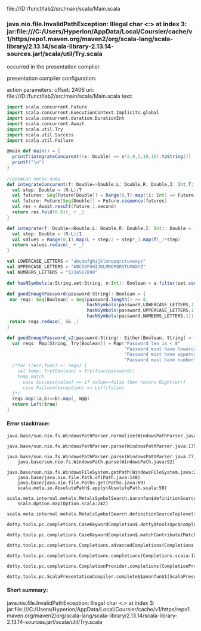 file:///D:/funct/lab2/src/main/scala/Main.scala
### java.nio.file.InvalidPathException: Illegal char <:> at index 3: jar:file:///C:/Users/Hyperion/AppData/Local/Coursier/cache/v1/https/repo1.maven.org/maven2/org/scala-lang/scala-library/2.13.14/scala-library-2.13.14-sources.jar!/scala/util/Try.scala

occurred in the presentation compiler.

presentation compiler configuration:


action parameters:
offset: 2406
uri: file:///D:/funct/lab2/src/main/scala/Main.scala
text:
```scala
import scala.concurrent.Future
import scala.concurrent.ExecutionContext.Implicits.global
import scala.concurrent.duration.DurationInt
import scala.concurrent.Await
import scala.util.Try
import scala.util.Success
import scala.util.Failure

@main def main() = {
  printf(integrateConcurent((x: Double) => x*2,0,1,10,10).toString())
  printf("\n")
}
  
//дописал после лабы
def integrateConcurent(f: Double=>Double,L: Double,R: Double,I: Int,T: Int): Double = {
  val step: Double = (R-L)/T
  val futures: Seq[Future[Double]] = Range(0,T).map((i: Int) => Future {integrate(f,L+step*i,L+step*(i+1),I)})
  val future: Future[Seq[Double]] = Future.sequence(futures)
  val res = Await.result(future,1.second)
  return res.fold(0.0)(_ + _)
}

def integrate(f: Double=>Double,L: Double,R: Double,I: Int): Double = {
  val step: Double = (R-L)/I
  val values = Range(0,I).map(L + step/2 + step*_).map(f(_)*step)
  return values.reduce(_ + _)
}

val LOWERCASE_LETTERS = "abcdefghijklmnopqrstuvwxyz"
val UPPERCASE_LETTERS = "ABCDEFGHIJKLMNOPQRSTUVWXYZ"
val NUMBERS_LETTERS = "1234567890"

def hasNSymbols(a:String,set:String, n:Int): Boolean = a.filter(set.contains(_)).length() >= n

def goodEnoughPassword(password:String): Boolean = {
 var reqs: Seq[Boolean] = Seq(password.length() >= 8,
                              hasNSymbols(password,LOWERCASE_LETTERS,1),
                              hasNSymbols(password,UPPERCASE_LETTERS,1),
                              hasNSymbols(password,NUMBERS_LETTERS,1))
 return reqs.reduce(_ && _)
}

def goodEnoughPassword_v2(password:String): Either[Boolean, String] = {
  var reqs: Map[String, Try[Boolean]] = Map("Password len is < 8"                 -> Try(password.length() >= 8),
                                            "Password must have lowercase letter" -> Try(hasNSymbols(password,LOWERCASE_LETTERS,1)),
                                            "Password must have uppercase letter" -> Try(hasNSymbols(password,UPPERCASE_LETTERS,1)),
                                            "Password must have number"           -> Try(hasNSymbols(password,NUMBERS_LETTERS,1)))
  /*for ((err,func) <- reqs) {
    val temp: Try[Boolean] = Try(func(password))
    temp match
      case Success(value) => if value==false then return Right(err)
      case Failure(exception) => Left(false)
  }*/
  reqs.map((a,b)=>b).map(_ m@@)
  return Left(true)
}
```



#### Error stacktrace:

```
java.base/sun.nio.fs.WindowsPathParser.normalize(WindowsPathParser.java:204)
	java.base/sun.nio.fs.WindowsPathParser.parse(WindowsPathParser.java:175)
	java.base/sun.nio.fs.WindowsPathParser.parse(WindowsPathParser.java:77)
	java.base/sun.nio.fs.WindowsPath.parse(WindowsPath.java:92)
	java.base/sun.nio.fs.WindowsFileSystem.getPath(WindowsFileSystem.java:231)
	java.base/java.nio.file.Path.of(Path.java:148)
	java.base/java.nio.file.Paths.get(Paths.java:69)
	scala.meta.io.AbsolutePath$.apply(AbsolutePath.scala:58)
	scala.meta.internal.metals.MetalsSymbolSearch.$anonfun$definitionSourceToplevels$2(MetalsSymbolSearch.scala:70)
	scala.Option.map(Option.scala:242)
	scala.meta.internal.metals.MetalsSymbolSearch.definitionSourceToplevels(MetalsSymbolSearch.scala:69)
	dotty.tools.pc.completions.CaseKeywordCompletion$.dotty$tools$pc$completions$CaseKeywordCompletion$$$sortSubclasses(MatchCaseCompletions.scala:342)
	dotty.tools.pc.completions.CaseKeywordCompletion$.matchContribute(MatchCaseCompletions.scala:292)
	dotty.tools.pc.completions.Completions.advancedCompletions(Completions.scala:350)
	dotty.tools.pc.completions.Completions.completions(Completions.scala:120)
	dotty.tools.pc.completions.CompletionProvider.completions(CompletionProvider.scala:90)
	dotty.tools.pc.ScalaPresentationCompiler.complete$$anonfun$1(ScalaPresentationCompiler.scala:146)
```
#### Short summary: 

java.nio.file.InvalidPathException: Illegal char <:> at index 3: jar:file:///C:/Users/Hyperion/AppData/Local/Coursier/cache/v1/https/repo1.maven.org/maven2/org/scala-lang/scala-library/2.13.14/scala-library-2.13.14-sources.jar!/scala/util/Try.scala
